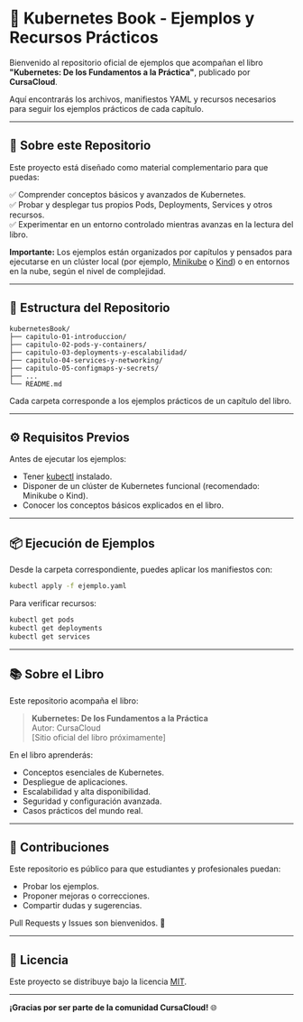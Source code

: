 
# 📘 Kubernetes Book - Ejemplos y Recursos Prácticos

Bienvenido al repositorio oficial de ejemplos que acompañan el libro **"Kubernetes: De los Fundamentos a la Práctica"**, publicado por **CursaCloud**.

Aquí encontrarás los archivos, manifiestos YAML y recursos necesarios para seguir los ejemplos prácticos de cada capítulo.

---

## 🚀 Sobre este Repositorio

Este proyecto está diseñado como material complementario para que puedas:

✅ Comprender conceptos básicos y avanzados de Kubernetes.  
✅ Probar y desplegar tus propios Pods, Deployments, Services y otros recursos.  
✅ Experimentar en un entorno controlado mientras avanzas en la lectura del libro.  

**Importante:** Los ejemplos están organizados por capítulos y pensados para ejecutarse en un clúster local (por ejemplo, [Minikube](https://minikube.sigs.k8s.io/) o [Kind](https://kind.sigs.k8s.io/)) o en entornos en la nube, según el nivel de complejidad.

---

## 📂 Estructura del Repositorio

```plaintext
kubernetesBook/
├── capitulo-01-introduccion/
├── capitulo-02-pods-y-containers/
├── capitulo-03-deployments-y-escalabilidad/
├── capitulo-04-services-y-networking/
├── capitulo-05-configmaps-y-secrets/
├── ...
└── README.md
```

Cada carpeta corresponde a los ejemplos prácticos de un capítulo del libro.

---

## ⚙️ Requisitos Previos

Antes de ejecutar los ejemplos:

- Tener [kubectl](https://kubernetes.io/docs/tasks/tools/) instalado.
- Disponer de un clúster de Kubernetes funcional (recomendado: Minikube o Kind).
- Conocer los conceptos básicos explicados en el libro.

---

## 📦 Ejecución de Ejemplos

Desde la carpeta correspondiente, puedes aplicar los manifiestos con:

```bash
kubectl apply -f ejemplo.yaml
```

Para verificar recursos:

```bash
kubectl get pods
kubectl get deployments
kubectl get services
```

---

## 📚 Sobre el Libro

Este repositorio acompaña el libro:

> **Kubernetes: De los Fundamentos a la Práctica**  
> Autor: CursaCloud  
> [Sitio oficial del libro próximamente]

En el libro aprenderás:

- Conceptos esenciales de Kubernetes.  
- Despliegue de aplicaciones.  
- Escalabilidad y alta disponibilidad.  
- Seguridad y configuración avanzada.  
- Casos prácticos del mundo real.  

---

## 🤝 Contribuciones

Este repositorio es público para que estudiantes y profesionales puedan:

- Probar los ejemplos.  
- Proponer mejoras o correcciones.  
- Compartir dudas y sugerencias.  

Pull Requests y Issues son bienvenidos. 🚀

---

## 📢 Licencia

Este proyecto se distribuye bajo la licencia [MIT](LICENSE).

---

**¡Gracias por ser parte de la comunidad CursaCloud!** 🌐
